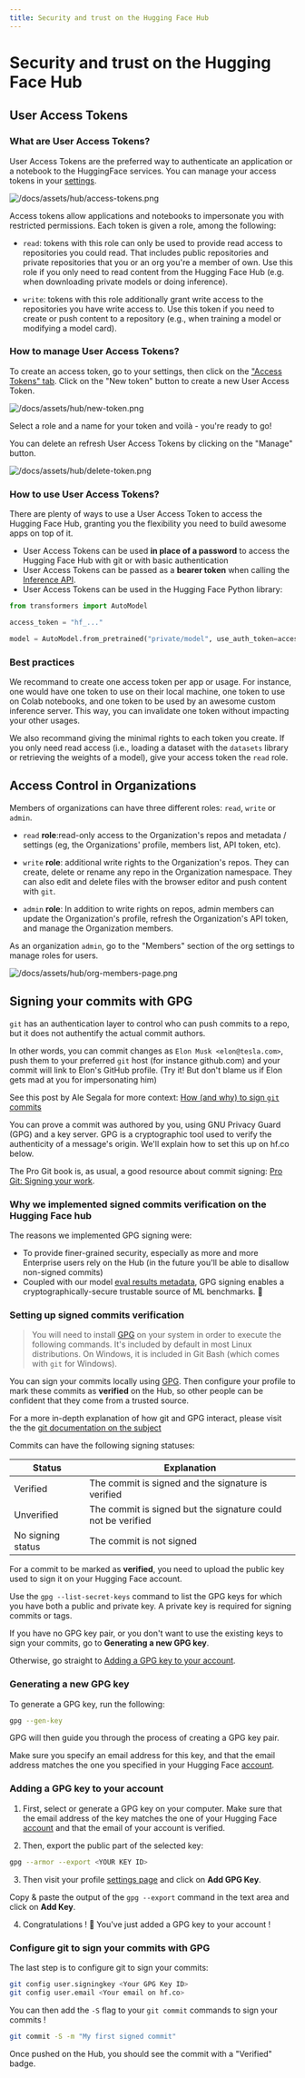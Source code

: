 ```yaml
---
title: Security and trust on the Hugging Face Hub
---
```


# Security and trust on the Hugging Face Hub

## User Access Tokens

### What are User Access Tokens?

User Access Tokens are the preferred way to authenticate an application or a notebook to the HuggingFace services. You can manage your access tokens in your [settings](https://huggingface.co/settings/token).

![/docs/assets/hub/access-tokens.png](/docs/assets/hub/access-tokens.png)

Access tokens allow applications and notebooks to impersonate you with restricted permissions. Each token is given a role, among the following:

- `read`: tokens with this role can only be used to provide read access to repositories you could read. That includes public repositories and private repositories that you or an org you're a member of own. Use this role if you only need to read content from the Hugging Face Hub (e.g. when downloading private models or doing inference).

- `write`: tokens with this role additionally grant write access to the repositories you have write access to. Use this token if you need to create or push content to a repository (e.g., when training a model or modifying a model card).

### How to manage User Access Tokens?

To create an access token, go to your settings, then click on the ["Access Tokens" tab](https://huggingface.co/settings/token). Click on the "New token" button to create a new User Access Token.

![/docs/assets/hub/new-token.png](/docs/assets/hub/new-token.png)

Select a role and a name for your token and voilà - you're ready to go!

You can delete an refresh User Access Tokens by clicking on the "Manage" button.

![/docs/assets/hub/delete-token.png](/docs/assets/hub/delete-token.png)

### How to use User Access Tokens?

There are plenty of ways to use a User Access Token to access the Hugging Face Hub, granting you the flexibility you need to build awesome apps on top of it.

- User Access Tokens can be used **in place of a password** to access the Hugging Face Hub with git or with basic authentication
- User Access Tokens can be passed as a **bearer token** when calling the [Inference API](https://huggingface.co/inference-api).
- User Access Tokens can be used in the Hugging Face Python library:

```python
from transformers import AutoModel

access_token = "hf_..."

model = AutoModel.from_pretrained("private/model", use_auth_token=access_token)
```

### Best practices

We recommand to create one access token per app or usage. For instance, one would have one token to use on their local machine, one token to use on Colab notebooks, and one token to be used by an awesome custom inference server. This way, you can invalidate one token without impacting your other usages.

We also recommand giving the minimal rights to each token you create. If you only need read access (i.e., loading a dataset with the `datasets` library or retrieving the weights of a model), give your access token the `read` role.

## Access Control in Organizations

Members of organizations can have three different roles: `read`, `write` or `admin`.

- `read` **role**:read-only access to the Organization's repos and metadata / settings (eg, the Organizations' profile, members list, API token, etc).

- `write` **role**: additional write rights to the Organization's repos. They can create, delete or rename any repo in the Organization namespace. They can also edit and delete files with the browser editor and push content with `git`.

- `admin` **role**: In addition to write rights on repos, admin members can update the Organization's profile, refresh the Organization's API token, and manage the Organization members.

As an organization `admin`, go to the "Members" section of the org settings to manage roles for users.

![/docs/assets/hub/org-members-page.png](/docs/assets/hub/org-members-page.png)

## Signing your commits with GPG

`git` has an authentication layer to control who can push commits to a repo, but it does not authentify the actual commit authors.

In other words, you can commit changes as `Elon Musk <elon@tesla.com>`, push them to your preferred `git` host (for instance github.com) and your commit will link to Elon's GitHub profile. (Try it! But don't blame us if Elon gets mad at you for impersonating him)

See this post by Ale Segala for more context: [How (and why) to sign `git` commits](https://withblue.ink/2020/05/17/how-and-why-to-sign-git-commits.html)

You can prove a commit was authored by you, using GNU Privacy Guard (GPG) and a key server. GPG is a cryptographic tool used to verify the authenticity of a message's origin. We'll explain how to set this up on hf.co below.

The Pro Git book is, as usual, a good resource about commit signing: [Pro Git: Signing your work](https://git-scm.com/book/en/v2/Git-Tools-Signing-Your-Work).


### Why we implemented signed commits verification on the Hugging Face hub

The reasons we implemented GPG signing were:
- To provide finer-grained security, especially as more and more Enterprise users rely on the Hub (in the future you'll be able to disallow non-signed commits)
- Coupled with our model [eval results metadata](https://github.com/huggingface/huggingface_hub/blame/main/modelcard.md), GPG signing enables a cryptographically-secure trustable source of ML benchmarks. 🤯 

### Setting up signed commits verification

> You will need to install [GPG](https://gnupg.org/) on your system in order to execute the following commands.
> It's included by default in most Linux distributions.
> On Windows, it is included in Git Bash (which comes with `git` for Windows).

You can sign your commits locally using [GPG](https://gnupg.org/).
Then configure your profile to mark these commits as **verified** on the Hub,
so other people can be confident that they come from a trusted source.

For a more in-depth explanation of how git and GPG interact, please visit the the [git documentation on the subject](https://git-scm.com/book/en/v2/Git-Tools-Signing-Your-Work)

Commits can have the following signing statuses:

| Status            | Explanation                                                  |
| ----------------- | ------------------------------------------------------------ |
| Verified          | The commit is signed and the signature is verified           |
| Unverified        | The commit is signed but the signature could not be verified |
| No signing status | The commit is not signed                                     |

For a commit to be marked as **verified**, you need to upload the public key used to sign it on your Hugging Face account.

Use the `gpg --list-secret-keys` command to list the GPG keys for which you have both a public and private key.
A private key is required for signing commits or tags.

If you have no GPG key pair, or you don't want to use the existing keys to sign your commits, go to **Generating a new GPG key**.

Otherwise, go straight to  [Adding a GPG key to your account](#adding-a-gpg-key-to-your-account).

### Generating a new GPG key

To generate a GPG key, run the following:

```bash
gpg --gen-key
```

GPG will then guide you through the process of creating a GPG key pair.

Make sure you specify an email address for this key, and that the email address matches the one you specified in your Hugging Face [account](https://huggingface.co/settings/account).

### Adding a GPG key to your account

1. First, select or generate a GPG key on your computer. Make sure that the email address of the key matches the one of your Hugging Face [account](https://huggingface.co/settings/account) and that the email of your account is verified.

2. Then, export the public part of the selected key:

```bash
gpg --armor --export <YOUR KEY ID>
```

3. Then visit your profile [settings page](https://huggingface.co/settings/keys) and click on **Add GPG Key**.

Copy & paste the output of the `gpg --export` command in the text area and click on **Add Key**.

4. Congratulations ! 🎉 You've just added a GPG key to your account !

### Configure git to sign your commits with GPG

The last step is to configure git to sign your commits:

```bash
git config user.signingkey <Your GPG Key ID>
git config user.email <Your email on hf.co>
```

You can then add the `-S` flag to your `git commit` commands to sign your commits !

```bash
git commit -S -m "My first signed commit"
```

Once pushed on the Hub, you should see the commit with a "Verified" badge.
